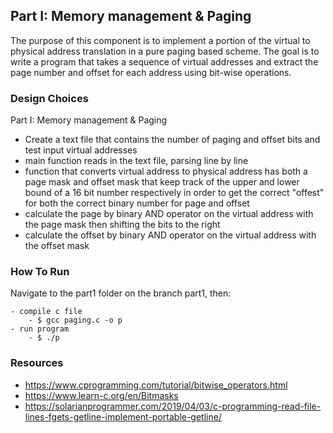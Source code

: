 ## Part I: Memory management & Paging 

The purpose of this component is to implement a portion of the 
virtual to physical address translation in a pure paging based scheme. The goal is to 
write a program that takes a sequence of virtual addresses and extract the page number 
and offset for each address using bit-wise operations.

### Design Choices

Part I: Memory management & Paging 
  - Create a text file that contains the number of paging and offset bits and test input virtual addresses
  - main function reads in the text file, parsing line by line 
  - function that converts virtual address to physical address has both a page mask and offset mask that keep track of the upper and lower bound of a 16 bit number respectively in order to get the correct "offest" for both the correct binary number for page and offset
  - calculate the page by binary AND operator on the virtual address with the page mask then shifting the bits to the right  
  - calculate the offset by binary AND operator on the virtual address with the offset mask

### How To Run
 Navigate to the part1 folder on the branch part1, then:

    - compile c file
        - $ gcc paging.c -o p 
    - run program
        - $ ./p

### Resources
  - https://www.cprogramming.com/tutorial/bitwise_operators.html
  - https://www.learn-c.org/en/Bitmasks
  - https://solarianprogrammer.com/2019/04/03/c-programming-read-file-lines-fgets-getline-implement-portable-getline/

